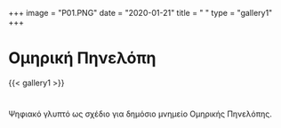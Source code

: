 +++
image = "P01.PNG"
date = "2020-01-21"
title = " "
type = "gallery1"
+++

# Οµηρική Πηνελόπη
<!-- {{< vimeo 685374412 >}} -->
{{< gallery1 >}}   
#
Ψηφιακό γλυπτό ως σχέδιο για δηµόσιο µνηµείο Οµηρικής Πηνελόπης.



<!-- The [Grand Canyon](https://en.wikipedia.org/w/index.php?title=Grand_Canyon&oldid=952699432)  -->

